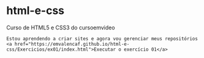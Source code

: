 # html-e-css
 Curso de HTML5 e CSS3 do cursoemvideo


    Estou aprendendo a criar sites e agora vou gerenciar meus repositórios
    <a href="https://emvalencaf.github.io/html-e-css/Exercicios/ex01/index.html">Executar o exercício 01</a>
